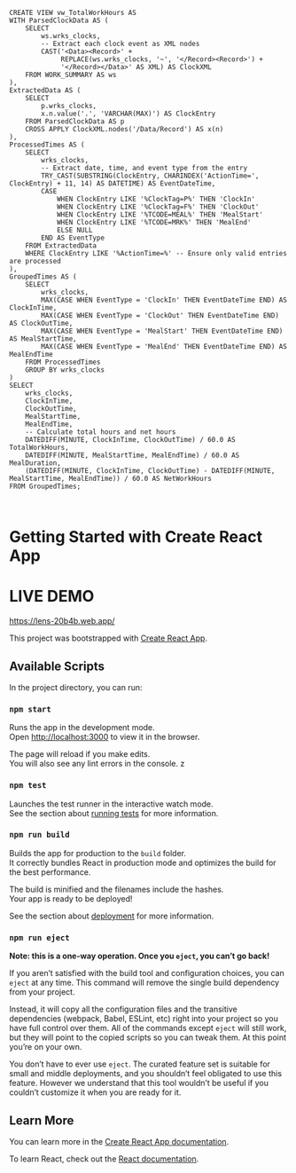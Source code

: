 


```
CREATE VIEW vw_TotalWorkHours AS
WITH ParsedClockData AS (
    SELECT 
        ws.wrks_clocks,
        -- Extract each clock event as XML nodes
        CAST('<Data><Record>' + 
             REPLACE(ws.wrks_clocks, '~', '</Record><Record>') + 
             '</Record></Data>' AS XML) AS ClockXML
    FROM WORK_SUMMARY AS ws
),
ExtractedData AS (
    SELECT
        p.wrks_clocks,
        x.n.value('.', 'VARCHAR(MAX)') AS ClockEntry
    FROM ParsedClockData AS p
    CROSS APPLY ClockXML.nodes('/Data/Record') AS x(n)
),
ProcessedTimes AS (
    SELECT 
        wrks_clocks,
        -- Extract date, time, and event type from the entry
        TRY_CAST(SUBSTRING(ClockEntry, CHARINDEX('ActionTime=', ClockEntry) + 11, 14) AS DATETIME) AS EventDateTime,
        CASE 
            WHEN ClockEntry LIKE '%ClockTag=P%' THEN 'ClockIn'
            WHEN ClockEntry LIKE '%ClockTag=F%' THEN 'ClockOut'
            WHEN ClockEntry LIKE '%TCODE=MEAL%' THEN 'MealStart'
            WHEN ClockEntry LIKE '%TCODE=MRK%' THEN 'MealEnd'
            ELSE NULL 
        END AS EventType
    FROM ExtractedData
    WHERE ClockEntry LIKE '%ActionTime=%' -- Ensure only valid entries are processed
),
GroupedTimes AS (
    SELECT 
        wrks_clocks,
        MAX(CASE WHEN EventType = 'ClockIn' THEN EventDateTime END) AS ClockInTime,
        MAX(CASE WHEN EventType = 'ClockOut' THEN EventDateTime END) AS ClockOutTime,
        MAX(CASE WHEN EventType = 'MealStart' THEN EventDateTime END) AS MealStartTime,
        MAX(CASE WHEN EventType = 'MealEnd' THEN EventDateTime END) AS MealEndTime
    FROM ProcessedTimes
    GROUP BY wrks_clocks
)
SELECT 
    wrks_clocks,
    ClockInTime,
    ClockOutTime,
    MealStartTime,
    MealEndTime,
    -- Calculate total hours and net hours
    DATEDIFF(MINUTE, ClockInTime, ClockOutTime) / 60.0 AS TotalWorkHours,
    DATEDIFF(MINUTE, MealStartTime, MealEndTime) / 60.0 AS MealDuration,
    (DATEDIFF(MINUTE, ClockInTime, ClockOutTime) - DATEDIFF(MINUTE, MealStartTime, MealEndTime)) / 60.0 AS NetWorkHours
FROM GroupedTimes;



```


# Getting Started with Create React App

# LIVE DEMO
https://lens-20b4b.web.app/

This project was bootstrapped with [Create React App](https://github.com/facebook/create-react-app).

## Available Scripts

In the project directory, you can run:

### `npm start`

Runs the app in the development mode.\
Open [http://localhost:3000](http://localhost:3000) to view it in the browser.

The page will reload if you make edits.\
You will also see any lint errors in the console.
z
### `npm test`

Launches the test runner in the interactive watch mode.\
See the section about [running tests](https://facebook.github.io/create-react-app/docs/running-tests) for more information.

### `npm run build`

Builds the app for production to the `build` folder.\
It correctly bundles React in production mode and optimizes the build for the best performance.

The build is minified and the filenames include the hashes.\
Your app is ready to be deployed!

See the section about [deployment](https://facebook.github.io/create-react-app/docs/deployment) for more information.

### `npm run eject`

**Note: this is a one-way operation. Once you `eject`, you can’t go back!**

If you aren’t satisfied with the build tool and configuration choices, you can `eject` at any time. This command will remove the single build dependency from your project.

Instead, it will copy all the configuration files and the transitive dependencies (webpack, Babel, ESLint, etc) right into your project so you have full control over them. All of the commands except `eject` will still work, but they will point to the copied scripts so you can tweak them. At this point you’re on your own.

You don’t have to ever use `eject`. The curated feature set is suitable for small and middle deployments, and you shouldn’t feel obligated to use this feature. However we understand that this tool wouldn’t be useful if you couldn’t customize it when you are ready for it.

## Learn More

You can learn more in the [Create React App documentation](https://facebook.github.io/create-react-app/docs/getting-started).

To learn React, check out the [React documentation](https://reactjs.org/).
